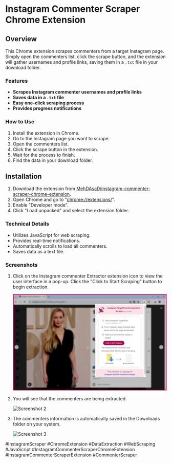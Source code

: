 # Instagram Commenter Scraper Chrome Extension


## Overview

This Chrome extension scrapes commenters from a target Instagram page. Simply open the commenters list, click the scrape button, and the extension will gather usernames and profile links, saving them in a `.txt` file in your download folder.


### Features
*   **Scrapes Instagram commenter usernames and profile links**
*   **Saves data in a `.txt` file**
*   **Easy one-click scraping process**
*   **Provides progress notifications**


### How to Use
1. Install the extension in Chrome.
2. Go to the Instagram page you want to scrape.
3. Open the commenters list.
4. Click the scrape button in the extension.
5. Wait for the process to finish.
6. Find the data in your download folder.


## Installation
1. Download the extension from [MehDAsaD/instagram-commenter-scraper-chrome-extension](https://github.com/MehDAsaD/instagram-commenter-scraper-chrome-extension/tree/main).
2. Open Chrome and go to "[chrome://extensions/](chrome://extensions/)".
3. Enable "Developer mode".
4. Click "Load unpacked" and select the extension folder.


### Technical Details
- Utilizes JavaScript for web scraping.
- Provides real-time notifications.
- Automatically scrolls to load all commenters.
- Saves data as a text file.
  

### Screenshots
1. Click on the Instagram commenter Extractor extension icon to view the user interface in a pop-up. Click the "Click to Start Scraping" button to begin extraction.

   ![Screenshot 1](screenshot/extension-1.png)

2. You will see that the commenters are being extracted.

   ![Screenshot 2](screenshot/extension–2.png)

3. The commenters information is automatically saved in the Downloads folder on your system.

   ![Screenshot 3](screenshot/extension–3.png)


#InstagramScraper #ChromeExtension #DataExtraction #WebScraping #JavaScript #InstagramCommenterScraperChromeExtension #InstagramCommenterScraperExtension #CommenterScraper
